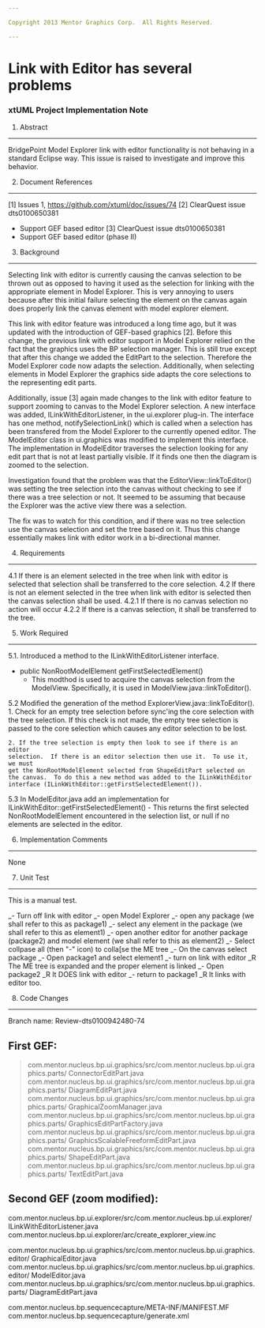 ```yaml
---

Copyright 2013 Mentor Graphics Corp.  All Rights Reserved.

---
```


# Link with Editor has several problems
### xtUML Project Implementation Note

1. Abstract
-----------
BridgePoint Model Explorer link with editor functionality is not behaving in a
standard Eclipse way. This issue is raised to investigate and improve 
this behavior.


2. Document References
----------------------
[1] Issues 1, https://github.com/xtuml/doc/issues/74
[2] ClearQuest issue dts0100650381
- Support GEF based editor
[3] ClearQuest issue dts0100650381
- Support GEF based editor (phase II)
	

3. Background
-------------
Selecting link with editor is currently causing the canvas selection to be 
thrown out as opposed to having it used as the selection for linking with 
the appropriate element in Model Explorer.  This is very annoying to users 
because after this initial failure selecting the element on the canvas again 
does properly link the canvas element with model explorer element.

This link with editor feature  was introduced a long time ago, but it was 
updated with the introduction of GEF-based graphics [2].  Before this change, 
the previous link with editor support in Model Explorer relied on the fact that
the graphics uses the BP selection manager.  This is still true except that
after this change we added the EditPart to the selection.  Therefore 
the Model Explorer code now adapts the selection.  Additionally, when selecting 
elements in Model Explorer the graphics side adapts the core selections to 
the representing edit parts.

Additionally, issue [3] again made changes to the link with editor feature to
support zooming to canvas to the Model Explorer selection.  A new interface was 
added, ILinkWithEditorListener, in the ui.explorer plug-in. The interface has 
one method, notifySelectionLink() which is called when a selection has been 
transfered from the Model Explorer to the currently opened editor.  The 
ModelEditor class in ui.graphics was modified to implement this interface.  
The implementation in ModelEditor traverses the selection looking
for any edit part that is not at least partially visible.  If it finds one then
the diagram is zoomed to the selection.

Investigation found that the problem was that the EditorView::linkToEditor()
was setting the tree selection into the canvas without checking to see if
there was a tree selection or not.  It seemed to be assuming that because the
Explorer was the active view there was a selection.

The fix was to watch for this condition, and if there was no tree selection 
use the canvas selection and set the tree based on it.  Thus this change 
essentially makes link with editor work in a bi-directional manner.
   
4. Requirements
---------------
4.1 If there is an element selected in the tree when link with editor is 
selected that selection shall be transferred to the core selection.
4.2 If there is not an element selected in the tree when link with editor is 
selected then the canvas selection shall be used.
4.2.1 If there is no canvas selection no action will occur
4.2.2 If there is a canvas selection, it shall be transferred to the tree.

5. Work Required
----------------
5.1. Introduced a method to the ILinkWithEditorListener interface.
- public NonRootModelElement getFirstSelectedElement()
	- This modthod is used to acquire the canvas selection from the ModelView. 
	Specifically, it is used in ModelView.java::linkToEditor().   

5.2 Modified the generation of the method ExplorerView.java::linkToEditor().  
	1. Check for an empty tree selection before sync'ing the core selection
	with the tree selection.  If this check is not made, the empty tree selection 
	is passed to the core selection which causes any editor selection to be lost.
	
	2. If the tree selection is empty then look to see if there is an editor 
	selection.  If there is an editor selection then use it.  To use it, we must 
	get the NonRootModelElement selected from ShapeEditPart selected on
	the canvas.  To do this a new method was added to the ILinkWithEditor 
	interface (ILinkWithEditor::getFirstSelectedElement()).
5.3 In ModelEditor.java add an implementation for ILinkWithEditor::getFirstSelectedElement()
	- This returns the first selected NonRootModelElement encountered in the 
	selection list, or null if no elements are selected in the editor.
	
6. Implementation Comments
--------------------------
None

7. Unit Test
------------
This is a manual test.

_- Turn off link with editor 
_- open Model Explorer
_- open any package (we shall refer to this as package1)
_- select any element in the package (we shall refer to this as element1)
_- open another editor for another package (package2) and  model element (we shall refer to this as element2)
_- Select collpase all (then "-" icon) to colla[se the ME tree
_- On the canvas select package 
_- Open package1 and select element1
_- turn on link with editor
_R The ME tree is expanded and the proper element is linked
_-  Open package2
_R It DOES link with editor
_- return to package1
_R It links with editor too.

8. Code Changes
---------------
Branch name: Review-dts0100942480-74

First GEF:
----------
>com.mentor.nucleus.bp.ui.graphics/src/com.mentor.nucleus.bp.ui.graphics.parts/
    ConnectorEditPart.java
>com.mentor.nucleus.bp.ui.graphics/src/com.mentor.nucleus.bp.ui.graphics.parts/
    DiagramEditPart.java
>com.mentor.nucleus.bp.ui.graphics/src/com.mentor.nucleus.bp.ui.graphics.parts/
    GraphicalZoomManager.java
>com.mentor.nucleus.bp.ui.graphics/src/com.mentor.nucleus.bp.ui.graphics.parts/
    GraphicsEditPartFactory.java
>com.mentor.nucleus.bp.ui.graphics/src/com.mentor.nucleus.bp.ui.graphics.parts/
    GraphicsScalableFreeformEditPart.java
>com.mentor.nucleus.bp.ui.graphics/src/com.mentor.nucleus.bp.ui.graphics.parts/
    ShapeEditPart.java
>com.mentor.nucleus.bp.ui.graphics/src/com.mentor.nucleus.bp.ui.graphics.parts/
    TextEditPart.java
    
Second GEF (zoom modified):
-----------------------------
com.mentor.nucleus.bp.ui.explorer/src/com.mentor.nucleus.bp.ui.explorer/
    ILinkWithEditorListener.java
com.mentor.nucleus.bp.ui.explorer/arc/create_explorer_view.inc

com.mentor.nucleus.bp.ui.graphics/src/com.mentor.nucleus.bp.ui.graphics.editor/
    GraphicalEditor.java
com.mentor.nucleus.bp.ui.graphics/src/com.mentor.nucleus.bp.ui.graphics.editor/
    ModelEditor.java
com.mentor.nucleus.bp.ui.graphics/src/com.mentor.nucleus.bp.ui.graphics.parts/
    DiagramEditPart.java

com.mentor.nucleus.bp.sequencecapture/META-INF/MANIFEST.MF
com.mentor.nucleus.bp.sequencecapture/generate.xml
